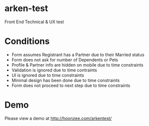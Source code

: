 # arken-test
Front End Technical &amp; UX test

# Conditions
* Form assumes Registrant has a Partner due to their Married status
* Form does not ask for number of Dependents or Pets
* Profile & Partner info are hidden on mobile due to time constraints
* Validation is ignored due to time contraints
* UI is ignored due to time constraints
* Minimal design has been done due to time constraints
* Form does not proceed to next step due to time constraints

# Demo
Please view a demo at http://hoonzee.com/arkentest/